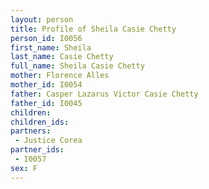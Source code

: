 ```yaml
---
layout: person
title: Profile of Sheila Casie Chetty
person_id: I0056
first_name: Sheila
last_name: Casie Chetty
full_name: Sheila Casie Chetty
mother: Florence Alles
mother_id: I0054
father: Casper Lazarus Victor Casie Chetty
father_id: I0045
children:
children_ids:
partners:
 - Justice Corea
partner_ids:
 - I0057
sex: F
---
```


